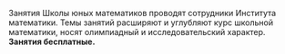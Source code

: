 <p>Занятия Школы юных математиков проводят сотрудники Института математики. Темы занятий расширяют и углубляют курс школьной математики, носят олимпиадный и исследовательский характер. <b>Занятия бесплатные.</b></p>
